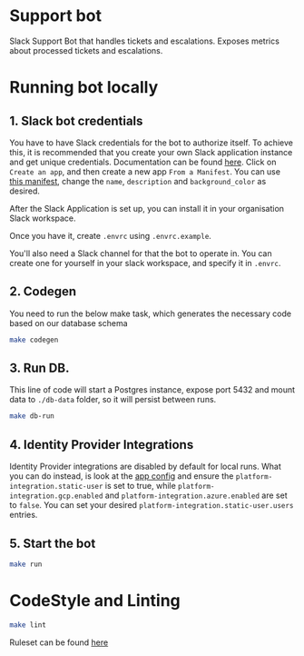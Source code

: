 # Support bot

Slack Support Bot that handles tickets and escalations.
Exposes metrics about processed tickets and escalations.

# Running bot locally

## 1. Slack bot credentials
You have to have Slack credentials for the bot to authorize itself.
To achieve this, it is recommended that you create your own Slack application instance and get unique credentials. Documentation
can be found [here](https://docs.slack.dev/quickstart/). Click on `Create an app`, and then create a new app `From a Manifest`.
You can use [this manifest](docs/configuration.md#slack), change the `name`, `description` and `background_color` as desired.

After the Slack Application is set up, you can install it in your organisation Slack workspace.

Once you have it, create `.envrc` using `.envrc.example`.

You'll also need a Slack channel for that the bot to operate in.
You can create one for yourself in your slack workspace, and specify it in `.envrc`.

## 2. Codegen

You need to run the below make task, which generates the necessary code based on our database schema

```bash
make codegen
```

## 3. Run DB.
This line of code will start a Postgres instance,
expose port 5432 and mount data to `./db-data` folder, so it will persist between runs.
```bash
make db-run
```

## 4. Identity Provider Integrations
Identity Provider integrations are disabled by default for local runs. What you can do instead, is look at the [app config](src/main/resources/application.yaml)
and ensure the `platform-integration.static-user` is set to true, while `platform-integration.gcp.enabled` and `platform-integration.azure.enabled` are set to `false`. 
You can set your desired `platform-integration.static-user.users` entries.

## 5. Start the bot
```bash
make run
```

# CodeStyle and Linting

```bash
make lint
```

Ruleset can be found [here](pmd-ruleset.xml)
